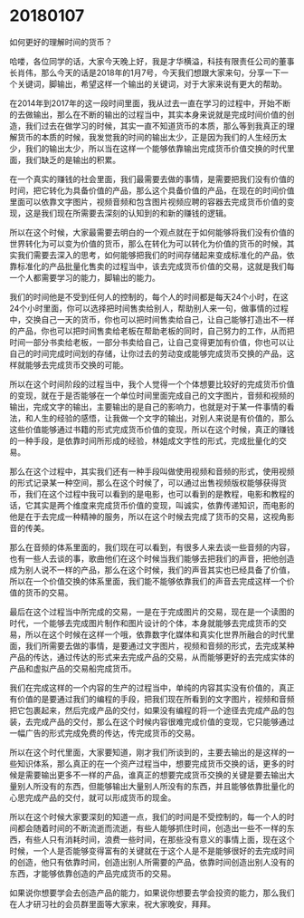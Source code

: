 # 20180107

如何更好的理解时间的货币？

哈喽，各位同学的话，大家今天晚上好，我是才华横溢，科技有限责任公司的董事长肖伟，那么今天的话是2018年的1月7号，今天我们想跟大家来句，分享一下一个关键词，脚输出，希望这样一个输出的关键词，对于大家来说有更大的帮助。

在2014年到2017年的这一段时间里面，我从过去一直在学习的过程中，开始不断的去做输出，那么在不断的输出的过程当中，其实本身来说就是完成时间价值的创造，我们过去在做学习的时候，其实一直不知道货币的本质，那么等到我真正的理解货币的本质的时候，我发觉我的时间的输出太少，正是因为我们的人生经历太少，我们的输出太少，所以当在这样一个能够依靠输出完成货币价值交换的时代里面，我们缺乏的是输出的积累。

在一个真实的赚钱的社会里面，我们最需要去做的事情，是需要把我们没有价值的时间，把它转化为具备价值的产品，那么这个具备价值的产品，在现在的时间价值里面可以依靠文字图片，视频音频和包含图片视频应聘的容器去完成货币价值的变现，这是我们现在所需要去深刻的认知到的和新的赚钱的逻辑。

所以在这个时候，大家最需要去明白的一个观点就在于如何能够将我们没有价值的世界转化为可以变为价值的货币，那么在转化为可以转化为价值的货币的时候，其实我们需要去深入的思考，如何能够把我们的时间存储起来变成标准化的产品，依靠标准化的产品批量化售卖的过程当中，该去完成货币价值的交易，这就是我们每一个人都需要学习的能力，脚输出的能力。

我们的时间他是不受到任何人的控制的，每个人的时间都是每天24个小时，在这24个小时里面，你可以选择把时间售卖给别人，帮助别人来一句，做事情的过程中，交换自己一天的货币，你也可以把时间售卖给自己，让自己能够打造出不一样的产品，你也可以把时间售卖给老板在帮助老板的同时，自己努力的工作，从而把时间一部分书卖给老板，一部分书卖给自己，让自己变得更加有价值，你也可以让自己的时间完成时间划的存储，让你过去的劳动变成能够完成货币交换的产品，这样就能够去完成货币交换的可能。

所以在这个时间阶段的过程当中，我个人觉得一个个体想要比较好的完成货币价值的变现，就在于是否能够在一个单位时间里面完成自己的文字图片，音频和视频的输出，完成文字的输出，主要输出的是自己的影响力，也就是对于某一件事情的看法，和人生的经验的感悟，让我做一个文字的输出，对别人来说是有价值的，那么这些价值能够通过书籍的形式完成货币价值的变现，所以在这个时候，真正的赚钱的一种手段，是依靠时间所形成的经验，林姐成文字性的形式，完成批量化的交易。

那么在这个过程中，其实我们还有一种手段叫做使用视频和音频的形式，使用视频的形式记录某一种空间，那么在这个时候了，可以通过出售视频版权能够获得货币，我们在这个过程中我可以看到的是电影，也可以看到的是教程，电影和教程的话，它其实是两个维度来完成货币价值的变现，叫诚实，依靠传递知识，而电影的他是在于去完成一种精神的服务，所以在这个时候去完成了货币的交易，这视角影音的传美。

那么在音频的体系里面的，我们现在可以看到，有很多人来去谈一些音频的内容，也有一些人去谈的事，歌曲他们在这个时候当我们能够去把我们的声音，把他创造成为别人说不一样的产品，那么在这个时候，我们的声音其实也已经具备了价值，所以在一个价值交换的体系里面，我们能不能够依靠我们的声音去完成这样一个价值的货币的交易。

最后在这个过程当中所完成的交易，一是在于完成图片的交易，现在是一个读图的时代，一个能够去完成图片制作和图片设计的个体，本身就能够去完成货币的交易，所以在这个时候在这样一个哦，依靠数字化媒体和真实化世界所融合的时代里面，我们所需要去做的事情，是要通过文字图片，视频和音频的形式，去完成某种产品的传达，通过传达的形式来去完成产品的交易，从而能够更好的去完成实体的产品和虚拟产品的交易船完成货币。

我们在完成这样的一个内容的生产的过程当中，单纯的内容其实没有价值的，真正有价值的是要通过我们的编程的手段，把我们现在所看到的文字图片，视频和音频把它包裹起来，然后完成产品的交付，如果没有编程的将一个途径去完成产品的包装，去完成产品的交付，那么在这个时候内容很难完成价值的变现，它只能够通过一幅广告的形式完成免费的传达，传完成货币的交易。

所以在这个时代里面，大家要知道，刚才我们所谈到的，主要去输出的是这样的一些知识体系，那么真正的在一个资产过程当中，想要完成货币交换的话，更多的时候是需要输出更多不一样的产品，谁真正的想要完成货币交换的关键是要去输出大量别人所没有的东西，但能够输出大量别人所没有的东西，并且能够依靠批量化的心思完成产品的交付，就可以形成货币的现金。

所以在这个时候大家要深刻的知道一点，我们的时间是不受控制的，每一个人的时间都会随着时间的不断流逝而流逝，有些人能够抓住时间，创造出一些不一样的东西，有些人只有消耗时间，浪费一些时间，在那些没有意义的事情上面，现在这个时候，一个人是否能够变得富有的关键就在于这个人是不是能够很好的去完成时间的创造，他只有依靠时间，创造出别人所需要的产品，依靠时间创造出别人没有的东西，才能够依靠创造的产品完成货币的交易。

如果说你想要学会去创造产品的能力，如果说你想要去学会投资的能力，那么我们在人才研习社的会员群里面等大家来，祝大家晚安，拜拜。
